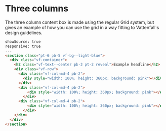 # Three columns

The three column content box is made using the regular Grid system, but gives an example of how you can use the grid in a way fitting to Vattenfall's design guidelines.

```html
showSource: true
responsive: true
---
<section class="pt-6 pb-5 vf-bg--light-blue">
  <div class="vf-container">
    <h2 class="vf-text--center pb-3 pt-2 reveal">Example headline</h2>
    <div class="vf-row">
      <div class="vf-col-md-4 pb-2">
        <div style="width: 100%; height: 360px; background: pink"></div>
      </div>
      <div class="vf-col-md-4 pb-2">
          <div style="width: 100%; height: 360px; background: pink"></div>
        </div>
      <div class="vf-col-md-4 pb-2">
          <div style="width: 100%; height: 360px; background: pink"></div>
        </div>
    </div>
  </div>
</section>
```

